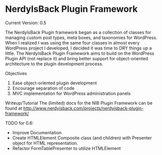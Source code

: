 NerdyIsBack Plugin Framework
============================
Current Version: 0.5

   The NerdyIsBack Plugin framework began as a collection of classes for
   managing custom post types, meta boxes, and taxonomies for WordPress.
   When I realized I was using the same four classes in almost every
   WordPress project I developed, I decided it was time to DRY things up a
   little. The NerdyIsBack Plugin Framework aims to build on the WordPress
   Plugin API (not replace it) and bring better support for
   object-oriented architecture to the plugin development process.

Objectives

1. Ease object-oriented plugin development
2. Encourage separation of code
3. MVC implementation for WordPress administration panels

Writeup/Tutorial
The (limited) docs for the NIB Plugin Framework can be found at
http://www.nerdyisback.com/projects/nerdyisback-plugin-framework/

TODO for 0.6:
* Improve Documentation
* Create HTMLElement Composite class (and children) with Presenter
object for HTML representation.
* Refactor FormTablePresenter to utilize HTMLElement
